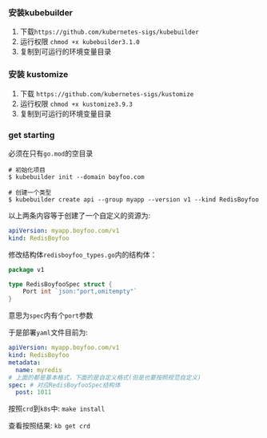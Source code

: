 ### 安装kubebuilder

1. 下载`https://github.com/kubernetes-sigs/kubebuilder`
2. 运行权限 `chmod +x kubebuilder3.1.0`
3. 复制到可运行的环境变量目录

### 安装 kustomize

1. 下载 `https://github.com/kubernetes-sigs/kustomize`
2. 运行权限 `chmod +x kustomize3.9.3`
3. 复制到可运行的环境变量目录

### get starting

必须在只有`go.mod`的空目录

```
# 初始化项目
$ kubebuilder init --domain boyfoo.com

# 创建一个类型
$ kubebuilder create api --group myapp --version v1 --kind RedisBoyfoo
```

以上两条内容等于创建了一个自定义的资源为:

```yaml
apiVersion: myapp.boyfoo.com/v1
kind: RedisBoyfoo
```

修改结构体`redisboyfoo_types.go`内的结构体：

```go
package v1

type RedisBoyfooSpec struct {
	Port int `json:"port,omitempty"`
}
```

意思为`spec`内有个`port`参数

于是部署`yaml`文件目前为:

```yaml
apiVersion: myapp.boyfoo.com/v1
kind: RedisBoyfoo
metadata:
  name: myredis
# 上面的都是基本格式，下面的是自定义格式(但是也要按照规范自定义)
spec: # 对应RedisBoyfooSpec结构体
  post: 1011
```

按照`crd`到`k8s`中: `make install` 

查看按照结果: `kb get crd`